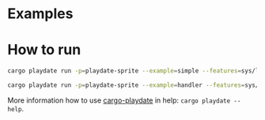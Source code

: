 # Examples


# How to run

```bash
cargo playdate run -p=playdate-sprite --example=simple --features=sys/lang-items,sys/entry-point

cargo playdate run -p=playdate-sprite --example=handler --features=sys/lang-items,sys/entry-point
```

More information how to use [cargo-playdate][] in help: `cargo playdate --help`.



[cargo-playdate]: https://crates.io/crates/cargo-playdate
